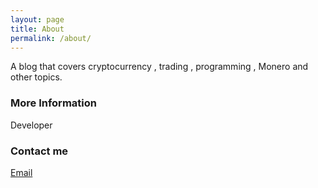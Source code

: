 ```yaml
---
layout: page
title: About
permalink: /about/
---
```


A blog that covers cryptocurrency , trading , programming , Monero and other topics.

### More Information

Developer

### Contact me

[Email](http://scr.im/3nji)
